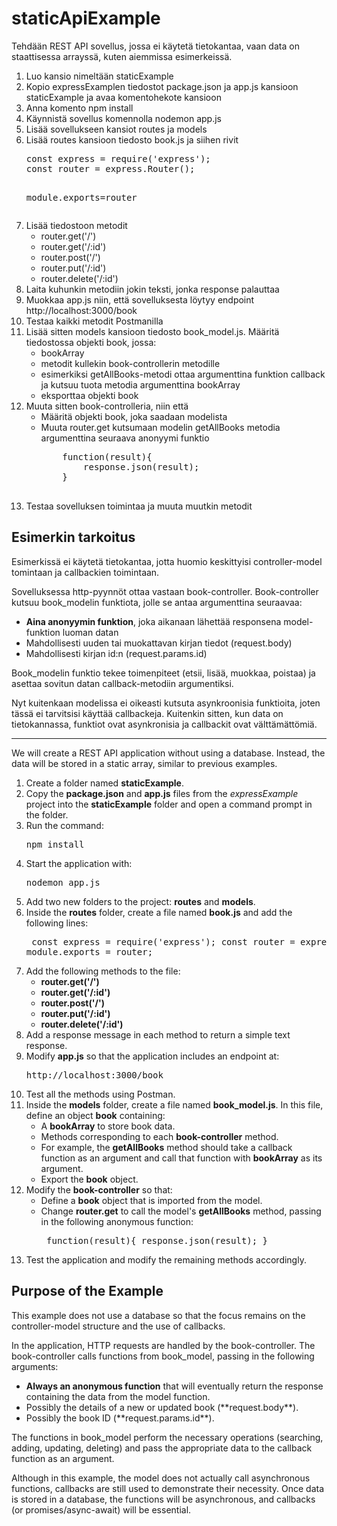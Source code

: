 <h1>staticApiExample</h1>

Tehdään REST API sovellus, jossa ei käytetä tietokantaa, vaan data on staattisessa arrayssä, kuten aiemmissa esimerkeissä.

<ol>
<li>Luo kansio nimeltään staticExample</li>
<li>Kopio expressExamplen tiedostot package.json ja app.js kansioon staticExample ja avaa komentohekote kansioon </li>
<li>Anna komento npm install</li>
<li>Käynnistä sovellus komennolla nodemon app.js</li>
<li>Lisää sovellukseen kansiot routes ja models</li>
<li>Lisää routes kansioon tiedosto book.js ja siihen rivit
<pre>
const express = require('express');
const router = express.Router();

module.exports=router
</pre>
</li>
<li>Lisää tiedostoon metodit 
    <ul>
    <li>router.get('/')</li>
    <li>router.get('/:id')</li>
    <li>router.post('/')</li>
    <li>router.put('/:id')</li>
    <li>router.delete('/:id')</li>
    </ul>
</li>
<li>Laita kuhunkin metodiin jokin teksti, jonka response palauttaa </li>
<li>Muokkaa app.js niin, että sovelluksesta löytyy endpoint http://localhost:3000/book</li>
<li>Testaa kaikki metodit Postmanilla</li>
<li>Lisää sitten models kansioon tiedosto book_model.js. Määritä tiedostossa  objekti book, jossa: 
    <ul>
    <li>bookArray</li>
    <li>metodit kullekin book-controllerin metodille</li>
    <li>esimerkiksi getAllBooks-metodi ottaa argumenttina funktion callback ja kutsuu tuota metodia argumenttina bookArray</li>
    <li>eksporttaa objekti book</li>
    </ul>
</li>
<li>Muuta sitten book-controlleria, niin että 
    <ul>
    <li>Määritä objekti book, joka saadaan modelista</li>
    <li>Muuta router.get kutsumaan modelin getAllBooks metodia argumenttina seuraava anonyymi funktio
    <pre>
    function(result){
        response.json(result);
    }
    </pre>
    </li>
    </ul>
</li>
    <li>Testaa sovelluksen toimintaa ja muuta muutkin metodit</li>
</ol>

<h2>Esimerkin tarkoitus</h2>

Esimerkissä ei käytetä tietokantaa, jotta huomio keskittyisi controller-model tomintaan ja callbackien toimintaan.

Sovelluksessa http-pyynnöt ottaa vastaan book-controller. Book-controller kutsuu book_modelin funktiota, jolle se antaa argumenttina seuraavaa:
<ul>
<li><b>Aina anonyymin funktion</b>, joka aikanaan lähettää responsena model-funktion luoman datan</li>
<li>Mahdollisesti uuden tai muokattavan kirjan tiedot (request.body)</li>
<li>Mahdollisesti kirjan id:n (request.params.id)</li>
</ul>

Book_modelin funktio tekee toimenpiteet (etsii, lisää, muokkaa, poistaa) ja asettaa sovitun datan callback-metodiin argumentiksi.

Nyt kuitenkaan modelissa ei oikeasti kutsuta asynkroonisia funktioita, joten tässä ei tarvitsisi käyttää callbackeja. Kuitenkin sitten, kun data on tietokannassa, funktiot ovat asynkronisia ja callbackit ovat välttämättömiä.

<hr>
We will create a REST API application without using a database. Instead, the data will be stored in a static array, similar to previous examples.

<ol> <li>Create a folder named <b>staticExample</b>.</li> <li>Copy the <b>package.json</b> and <b>app.js</b> files from the <i>expressExample</i> project into the <b>staticExample</b> folder and open a command prompt in the folder.</li> <li>Run the command: <pre>npm install</pre></li> <li>Start the application with: <pre>nodemon app.js</pre></li> <li>Add two new folders to the project: <b>routes</b> and <b>models</b>.</li> <li>Inside the <b>routes</b> folder, create a file named <b>book.js</b> and add the following lines: <pre> const express = require('express'); const router = express.Router();
module.exports = router; </pre>

</li> <li>Add the following methods to the file: <ul> <li><b>router.get('/') </b></li> <li><b>router.get('/:id')</b></li> <li><b>router.post('/')</b></li> <li><b>router.put('/:id')</b></li> <li><b>router.delete('/:id')</b></li> </ul> </li> <li>Add a response message in each method to return a simple text response.</li> <li>Modify <b>app.js</b> so that the application includes an endpoint at: <pre>http://localhost:3000/book</pre></li> <li>Test all the methods using Postman.</li> <li>Inside the <b>models</b> folder, create a file named <b>book_model.js</b>. In this file, define an object <b>book</b> containing: <ul> <li>A <b>bookArray</b> to store book data.</li> <li>Methods corresponding to each <b>book-controller</b> method.</li> <li>For example, the <b>getAllBooks</b> method should take a callback function as an argument and call that function with <b>bookArray</b> as its argument.</li> <li>Export the <b>book</b> object.</li> </ul> </li> <li>Modify the <b>book-controller</b> so that: <ul> <li>Define a <b>book</b> object that is imported from the model.</li> <li>Change <b>router.get</b> to call the model's <b>getAllBooks</b> method, passing in the following anonymous function: <pre> function(result){ response.json(result); } </pre> </li> </ul> </li> <li>Test the application and modify the remaining methods accordingly.</li> </ol> <h2>Purpose of the Example</h2>
This example does not use a database so that the focus remains on the controller-model structure and the use of callbacks.

In the application, HTTP requests are handled by the book-controller. The book-controller calls functions from book_model, passing in the following arguments:

<ul> <li><b>Always an anonymous function</b> that will eventually return the response containing the data from the model function.</li> <li>Possibly the details of a new or updated book (**request.body**).</li> <li>Possibly the book ID (**request.params.id**).</li> </ul>
The functions in book_model perform the necessary operations (searching, adding, updating, deleting) and pass the appropriate data to the callback function as an argument.

Although in this example, the model does not actually call asynchronous functions, callbacks are still used to demonstrate their necessity. Once data is stored in a database, the functions will be asynchronous, and callbacks (or promises/async-await) will be essential.